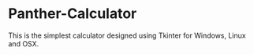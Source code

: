 # Panther-Calculator
This is the simplest calculator designed using Tkinter for Windows, Linux and OSX.
